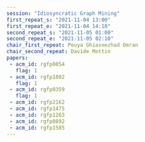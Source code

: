 ```yaml
---
session: "Idiosyncratic Graph Mining"
first_repeat_s: "2021-11-04 13:00" 
first_repeat_e: "2021-11-04 14:10" 
second_repeat_s: "2021-11-05 01:00" 
second_repeat_e: "2021-11-05 02:10"
chair_first_repeat: Pouya Ghiasnezhad Omran
chair_second_repeat: Davide Mottin
papers:
 - acm_id: rgfp0854
   flag: 1
 - acm_id: rgfp1802
   flag: 1
 - acm_id: rgfp0359
   flag: 1
 - acm_id: rgfp2162
 - acm_id: rgfp1475
 - acm_id: rgfp1263
 - acm_id: rgfp0892
 - acm_id: rgfp1585
---
```

